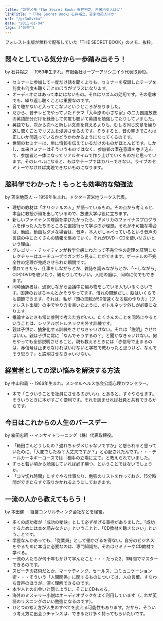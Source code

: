 ```yaml
---
title: "読書メモ『The Secret Book』石井裕之、苫米地英人ほか"
linkTitle: "『The Secret Book』石井裕之、苫米地英人ほか"
url: "/p/3u8vrba"
date: "2011-01-04"
tags: ["読書"]
---
```


フォレスト出版が無料で配布していた「THE SECRET BOOK」のメモ、抜粋。

悶々としている気分から一歩踏み出そう！
----

by 石井裕之 -- 1963年生まれ。有限会社オープーアソシエイツ代表取締役。

* セミナーに参加して一度だけ話を聞くよりも、セミナーを収録したテープを何度も何度も聴くことのほうがプラスになります。
* オーディオにはあって本にはないもの。それはリズムの効用です。その意味でも、繰り返し聴くことは重要なのです。
* 音で聴かないと入ってこないというところがありました。
* だから、昔テレビでやっていたドラマ「大草原の小さな家」の二カ国語放送の英語部分だけを録音して何度も聴いて英語を勉強してたりしていました。
* 英語でも、次から次へと新しい文章を覚えるよりも、むしろ同じ文章を繰り返し聴くことでリズムを浸透させるのです。そうすると、音の響きでこれは正しいか間違っているかどうかわかるようになってくるのです。
* 世間のセミナーは、単に情報を伝えているだけのものがほとんどです。しかし、本来セミナーはそういうものではなく、参加者の潜在意識を巻き込んで、参加者と一体になってリアルタイムで作り上げていくものだと思っています。そのレベルになると、もはやテープではカバーできない。ライブのセミナーでなければ実現できないものになります。


脳科学でわかった！もっとも効率的な勉強法
----

by 苫米地英人 -- 1959年生まれ。ドクター苫米地ワークス代表。

* 理想の教材は「オリジナルの人」が語っているもの。その点から考えると、本当に教授が顔を出しているので、放送大学は役に立ちます。
* 新しいファイナンス理論を学びたかったら、アメリカのファイナスプログラムを作った人たちのところに直接行って学ぶのが理想。それが不可能な場合は、動画。動画もダメな場合は、音声。本人がしゃべっているという音声の言語の中にたくさんの情報を集めていく。それがDVD・CDを使いなさいという理由。
* グレゴリー・チャイティンが数学全般にわたって不完全性の定理を証明したレクチャーはユーチューブでガンガン見ることができます。ゲーテルの不完全性の定理が完成させられた瞬間です。
* 慣れてきたら、仕事をしながらとか、雑誌を読みながらとか、「〜しながら」CDやDVDを聴いたり、観たりしてもいい。人間の脳は、同時に何でもできます。
* 同時通訳者は、通訳しながら会議中に編み物をしている人もいるくらいです。国連のおばちゃんとかそうやってます。慣れの問題だし、脳はいくらでも調節できます。それは、私が『頭の回転が50倍速くなる脳の作り方』（フォレスト出版）の中でやり方を書いたように、ボトルネック外しが必要になります。
* 推論するときも常に並列で考えた方がいい。たくさんのことを同時にやるということは、シリアルボトルネックを外す訓練です。
* 親は子供に、抽象化する訓練をさせなきゃいけない。それは「説明」させればいい。親は子供に常に「なんでそうするの？」と聞かなきゃいけない。何をやっても全部説明させること。親も教えるときには「赤信号で止まるのは、赤信号は止まらなければいけないと学校で教わったと思うけど、なんでそう思う？」と説明させなきゃいけない。


経営者としての深い悩みを解決する方法
----

by 中山和義 -- 1966年生まれ。メンタルヘルス協会公認心理カウンセラー。

* 本で「こういうことを社員にさせるのがいい」とあると、すぐやらせます。そういうときに本がすごく便利です。それを読ませれば社員と共有できるからです。


今日はこれからの人生のバースデー
----

by 箱田忠昭 -- インサイトラーニング（株）代表取締役。

* 「箱田さんどうしたの？遅れちゃダメじゃないですか」と怒られると思っていたのに、「大変でしたね？大丈夫ですか？」と心配されたんです。・・・デールカーネギーコースでは「相手の立場に立て」と教えられていました。
* ずっと若い頃から勉強していれば必ず勝つ、ということではないでしょうか。
* 「コマ切れ時間」にすぐやる仕事なり、勉強のリストを作っておき、15分時間ができたらすぐ取りかかれるようにしておきます。


一流の人から教えてもらう！
----

by 本田健 -- 経営コンサルティング会社などを経営。

* 多くの成功者が「成功の秘訣」として必ず挙げる事柄がありました。「成功するためには本を読みなさい」ということと、「CD教材を聴きなさい」ということです。
* 学歴なんかあっても、「従業員」として働かざるを得ない。自分のビジネスをやるために本当に必要なのは、専門知識だ。それはセミナーやCD教材で学べる。
* 一流の人たちが何十年もかけて学んだこと・・・たった2、3時間でマスターできるのです。
* スピーチの技術だとか、マーケティング、セールス、コミュニケーション術・・・そういう「人間関係」に関するものについては、人の言葉、すなわち音声のほうが、深く理解できるのです。
* 本や人との出会いと同じように、そこにCDもある。
* 海外のミステリー小説はオーディオブックをよく利用しています（これが英語のリスニングのいい勉強になるのです）。
* ひとつの考え方が人生のすべてを変える可能性もあります。だから、そういう考え方に出会うチャンスは、できるだけ多く持ってもらいたいです。


